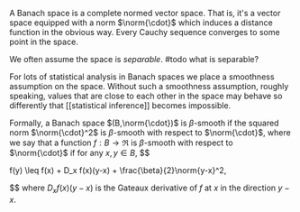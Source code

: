 A Banach space is a complete normed vector space. That is, it's a vector space equipped with a norm $\norm{\cdot}$ which induces a distance function in the obvious way. Every Cauchy sequence converges to some point in the space. 

We often assume the space is _separable_. #todo what is separable?

For lots of statistical analysis in Banach spaces we place a smoothness assumption on the space. Without such a smoothness assumption, roughly speaking, values that are close to each other in the space may behave so differently that [[statistical inference]] becomes impossible. 

Formally, a Banach space $(B,\norm{\cdot})$ is $\beta$-smooth if the squared norm $\norm{\cdot}^2$ is $\beta$-smooth with respect to $\norm{\cdot}$, where we say that a function $f:B\to\Re$ is $\beta$-smooth with respect to $\norm{\cdot}$ if for any $x,y\in B$, 
$$

f(y) \leq f(x) + D_x f(x)(y-x) + \frac{\beta}{2}\norm{y-x}^2,

$$
where $D_x f(x)(y-x)$ is the Gateaux derivative of $f$ at $x$ in the direction $y-x$.  

